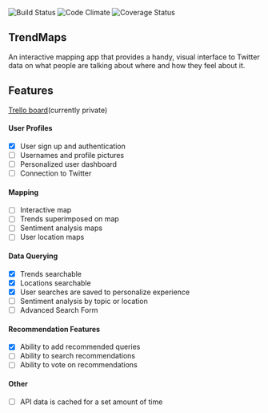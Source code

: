 ![Build Status](https://codeship.com/projects/c042def0-4cf7-0133-5535-566112b803ab/status?branch=master)
![Code Climate](https://codeclimate.com/github/nathanielltaylor/trend-map.png)
![Coverage Status](https://coveralls.io/repos/nathanielltaylor/trend-map/badge.png)

## TrendMaps

An interactive mapping app that provides a handy, visual interface to Twitter data on what people are talking about where and how they feel about it.

## Features

[Trello board](https://trello.com/b/PmEn0OA2/trend-map)(currently private)

#### User Profiles
- [X] User sign up and authentication
- [ ] Usernames and profile pictures
- [ ] Personalized user dashboard
- [ ] Connection to Twitter

#### Mapping
- [ ] Interactive map
- [ ] Trends superimposed on map
- [ ] Sentiment analysis maps
- [ ] User location maps

#### Data Querying
- [X] Trends searchable
- [X] Locations searchable
- [X] User searches are saved to personalize experience
- [ ] Sentiment analysis by topic or location
- [ ] Advanced Search Form

#### Recommendation Features
- [X] Ability to add recommended queries
- [ ] Ability to search recommendations
- [ ] Ability to vote on recommendations

#### Other
- [ ] API data is cached for a set amount of time
